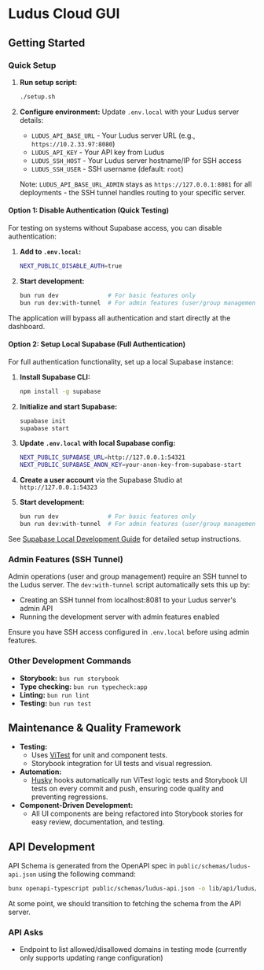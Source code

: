 # Ludus Cloud GUI


## Getting Started

### Quick Setup

1. **Run setup script:**
   ```sh
   ./setup.sh
   ```

2. **Configure environment:**
   Update `.env.local` with your Ludus server details:
   - `LUDUS_API_BASE_URL` - Your Ludus server URL (e.g., `https://10.2.33.97:8080`)
   - `LUDUS_API_KEY` - Your API key from Ludus
   - `LUDUS_SSH_HOST` - Your Ludus server hostname/IP for SSH access
   - `LUDUS_SSH_USER` - SSH username (default: `root`)
   
   Note: `LUDUS_API_BASE_URL_ADMIN` stays as `https://127.0.0.1:8081` for all deployments - the SSH tunnel handles routing to your specific server.

#### Option 1: Disable Authentication (Quick Testing)

For testing on systems without Supabase access, you can disable authentication:

1. **Add to `.env.local`:**
   ```sh
   NEXT_PUBLIC_DISABLE_AUTH=true
   ```

2. **Start development:**
   ```sh
   bun run dev              # For basic features only
   bun run dev:with-tunnel  # For admin features (user/group management)
   ```

The application will bypass all authentication and start directly at the dashboard.

#### Option 2: Setup Local Supabase (Full Authentication)

For full authentication functionality, set up a local Supabase instance:

1. **Install Supabase CLI:**
   ```sh
   npm install -g supabase
   ```

2. **Initialize and start Supabase:**
   ```sh
   supabase init
   supabase start
   ```

3. **Update `.env.local` with local Supabase config:**
   ```sh
   NEXT_PUBLIC_SUPABASE_URL=http://127.0.0.1:54321
   NEXT_PUBLIC_SUPABASE_ANON_KEY=your-anon-key-from-supabase-start
   ```

4. **Create a user account** via the Supabase Studio at `http://127.0.0.1:54323`

5. **Start development:**
   ```sh
   bun run dev              # For basic features only
   bun run dev:with-tunnel  # For admin features (user/group management)
   ```

See [Supabase Local Development Guide](https://supabase.com/docs/guides/local-development) for detailed setup instructions.

### Admin Features (SSH Tunnel)

Admin operations (user and group management) require an SSH tunnel to the Ludus server. The `dev:with-tunnel` script automatically sets this up by:
- Creating an SSH tunnel from localhost:8081 to your Ludus server's admin API
- Running the development server with admin features enabled

Ensure you have SSH access configured in `.env.local` before using admin features.

### Other Development Commands 
- **Storybook:** `bun run storybook`
- **Type checking:** `bun run typecheck:app`
- **Linting:** `bun run lint`
- **Testing:** `bun run test`

## Maintenance & Quality Framework

- **Testing:**
  - Uses [ViTest](https://vitest.dev/) for unit and component tests.
  - Storybook integration for UI tests and visual regression.
- **Automation:**
  - [Husky](https://typicode.github.io/husky/) hooks automatically run ViTest logic tests and Storybook UI tests on every commit and push, ensuring code quality and preventing regressions.
- **Component-Driven Development:**
  - All UI components are being refactored into Storybook stories for easy review, documentation, and testing.

## API Development

API Schema is generated from the OpenAPI spec in `public/schemas/ludus-api.json` using the following command:
```sh
bunx openapi-typescript public/schemas/ludus-api.json -o lib/api/ludus/schema.ts
```

At some point, we should transition to fetching the schema from the API server.

### API Asks
- Endpoint to list allowed/disallowed domains in testing mode (currently only supports updating range configuration)